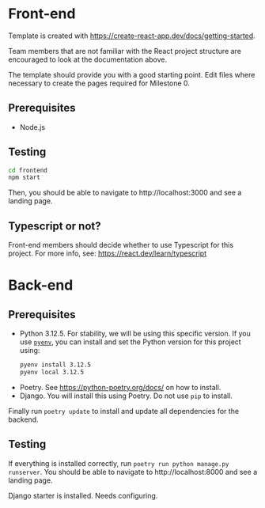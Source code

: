 # Front-end

Template is created with https://create-react-app.dev/docs/getting-started.

Team members that are not familiar with the React project structure are
encouraged to look at the documentation above.

The template should provide you with a good starting point. Edit files
where necessary to create the pages required for Milestone 0.

## Prerequisites

* Node.js

## Testing

```sh
cd frontend
npm start
```

Then, you should be able to navigate to http://localhost:3000 and
see a landing page.

## Typescript or not?

Front-end members should decide whether to use Typescript for this 
project. For more info, see: https://react.dev/learn/typescript 

# Back-end

## Prerequisites

* Python 3.12.5. For stability, we will be using this specific version.
  If you use [`pyenv`](https://github.com/pyenv/pyenv), you can 
  install and set the Python version for this project using:
  ```sh
  pyenv install 3.12.5
  pyenv local 3.12.5
  ```
* Poetry. See https://python-poetry.org/docs/ on how to install.
* Django. You will install this using Poetry. Do not use `pip` to install.

Finally run `poetry update` to install and update all dependencies for
the backend.

## Testing

If everything is installed correctly, run `poetry run python manage.py runserver`.
You should be able to navigate to http://localhost:8000 and see a landing
page.

Django starter is installed. Needs configuring.

